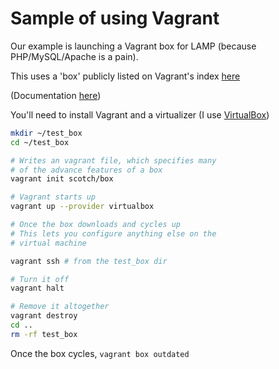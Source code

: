 # Sample of using Vagrant

Our example is launching a Vagrant box for LAMP (because PHP/MySQL/Apache is a pain).

This uses a 'box' publicly listed on Vagrant's index [here](https://atlas.hashicorp.com/scotch/boxes/box)

(Documentation [here]())

You'll need to install Vagrant and a virtualizer (I use [VirtualBox](https://www.virtualbox.org/wiki/Downloads))


```bash
mkdir ~/test_box
cd ~/test_box

# Writes an vagrant file, which specifies many
# of the advance features of a box
vagrant init scotch/box

# Vagrant starts up
vagrant up --provider virtualbox

# Once the box downloads and cycles up
# This lets you configure anything else on the
# virtual machine

vagrant ssh # from the test_box dir

# Turn it off
vagrant halt

# Remove it altogether
vagrant destroy
cd ..
rm -rf test_box

```

Once the box cycles, `vagrant box outdated`
